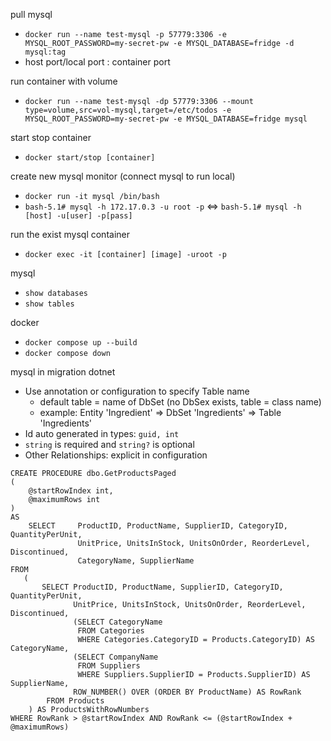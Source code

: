 ﻿pull mysql
- `docker run --name test-mysql -p 57779:3306 -e MYSQL_ROOT_PASSWORD=my-secret-pw -e MYSQL_DATABASE=fridge -d mysql:tag`
- host port/local port : container port

run container with volume
- `docker run --name test-mysql -dp 57779:3306 --mount type=volume,src=vol-mysql,target=/etc/todos -e MYSQL_ROOT_PASSWORD=my-secret-pw -e MYSQL_DATABASE=fridge mysql`

start stop container
- `docker start/stop [container]`

create new mysql monitor (connect mysql to run local)
- `docker run -it mysql /bin/bash`
- `bash-5.1# mysql -h 172.17.0.3 -u root -p` <=> `bash-5.1# mysql -h [host] -u[user] -p[pass]`

run the exist mysql container
- `docker exec -it [container] [image] -uroot -p`

mysql
- `show databases`
- `show tables`

docker
- `docker compose up --build`
- `docker compose down`



mysql in migration dotnet
- Use annotation or configuration to specify Table name 
	- default table = name of DbSet (no DbSex exists, table = class name)
	- example: Entity 'Ingredient' => DbSet 'Ingredients' => Table 'Ingredients'
- Id auto generated in types: `guid, int`
- `string` is required and `string?` is optional
- Other Relationships: explicit in configuration


```
CREATE PROCEDURE dbo.GetProductsPaged
(
    @startRowIndex int,
    @maximumRows int
)
AS
    SELECT     ProductID, ProductName, SupplierID, CategoryID, QuantityPerUnit,
               UnitPrice, UnitsInStock, UnitsOnOrder, ReorderLevel, Discontinued,
               CategoryName, SupplierName
FROM
   (
       SELECT ProductID, ProductName, SupplierID, CategoryID, QuantityPerUnit,
              UnitPrice, UnitsInStock, UnitsOnOrder, ReorderLevel, Discontinued,
              (SELECT CategoryName
               FROM Categories
               WHERE Categories.CategoryID = Products.CategoryID) AS CategoryName,
              (SELECT CompanyName
               FROM Suppliers
               WHERE Suppliers.SupplierID = Products.SupplierID) AS SupplierName,
              ROW_NUMBER() OVER (ORDER BY ProductName) AS RowRank
        FROM Products
    ) AS ProductsWithRowNumbers
WHERE RowRank > @startRowIndex AND RowRank <= (@startRowIndex + @maximumRows)
```